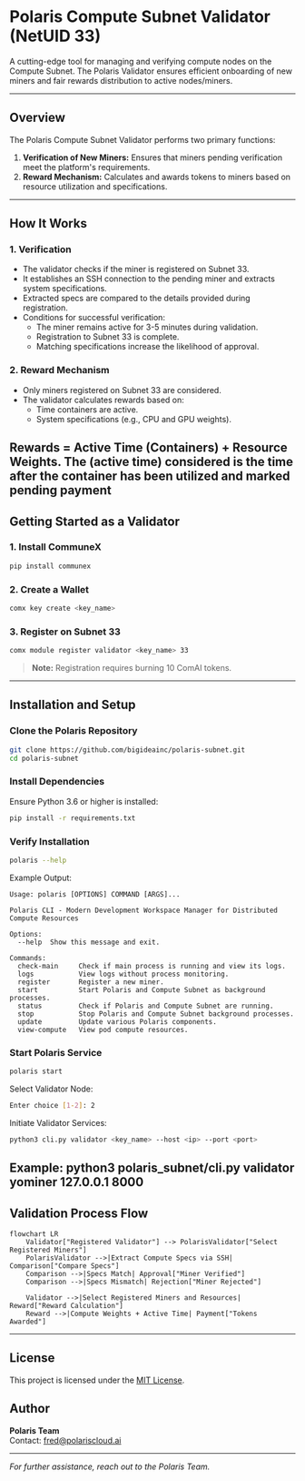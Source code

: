 # Polaris Compute Subnet Validator (NetUID 33)

A cutting-edge tool for managing and verifying compute nodes on the Compute Subnet. The Polaris Validator ensures efficient onboarding of new miners and fair rewards distribution to active nodes/miners.

---

## Overview

The Polaris Compute Subnet Validator performs two primary functions:

1. **Verification of New Miners:** Ensures that miners pending verification meet the platform's requirements.
2. **Reward Mechanism:** Calculates and awards tokens to miners based on resource utilization and specifications.

---

## How It Works

### 1. **Verification**
- The validator checks if the miner is registered on Subnet 33.
- It establishes an SSH connection to the pending miner and extracts system specifications.
- Extracted specs are compared to the details provided during registration.
- Conditions for successful verification:
  - The miner remains active for 3-5 minutes during validation.
  - Registration to Subnet 33 is complete.
  - Matching specifications increase the likelihood of approval.

### 2. **Reward Mechanism**
- Only miners registered on Subnet 33 are considered.
- The validator calculates rewards based on:
  - Time containers are active.
  - System specifications (e.g., CPU and GPU weights).


Rewards = **Active Time (Containers)** + **Resource Weights**.
The (active time) considered is the time after the container has been utilized and marked pending payment
---

## Getting Started as a Validator

### 1. Install CommuneX

```bash
pip install communex
```

### 2. Create a Wallet

```bash
comx key create <key_name>
```

### 3. Register on Subnet 33

```bash
comx module register validator <key_name> 33
```

> **Note:** Registration requires burning 10 ComAI tokens.

---

## Installation and Setup

### Clone the Polaris Repository

```bash
git clone https://github.com/bigideainc/polaris-subnet.git
cd polaris-subnet
```

### Install Dependencies

Ensure Python 3.6 or higher is installed:

```bash
pip install -r requirements.txt
```

### Verify Installation

```bash
polaris --help
```

Example Output:

```
Usage: polaris [OPTIONS] COMMAND [ARGS]...

Polaris CLI - Modern Development Workspace Manager for Distributed Compute Resources

Options:
  --help  Show this message and exit.

Commands:
  check-main     Check if main process is running and view its logs.
  logs           View logs without process monitoring.
  register       Register a new miner.
  start          Start Polaris and Compute Subnet as background processes.
  status         Check if Polaris and Compute Subnet are running.
  stop           Stop Polaris and Compute Subnet background processes.
  update         Update various Polaris components.
  view-compute   View pod compute resources.
```

### Start Polaris Service

```bash
polaris start
```

Select Validator Node:

```bash
Enter choice [1-2]: 2
```

Initiate Validator Services:

```bash
python3 cli.py validator <key_name> --host <ip> --port <port>
```
Example: python3 polaris_subnet/cli.py validator yominer 127.0.0.1 8000
---

## Validation Process Flow

```mermaid
flowchart LR
    Validator["Registered Validator"] --> PolarisValidator["Select Registered Miners"]
    PolarisValidator -->|Extract Compute Specs via SSH| Comparison["Compare Specs"]
    Comparison -->|Specs Match| Approval["Miner Verified"]
    Comparison -->|Specs Mismatch| Rejection["Miner Rejected"]
    
    Validator -->|Select Registered Miners and Resources| Reward["Reward Calculation"]
    Reward -->|Compute Weights + Active Time| Payment["Tokens Awarded"]
```

---

## License

This project is licensed under the [MIT License](LICENSE).

## Author

**Polaris Team**  
Contact: [fred@polariscloud.ai](mailto:fred@polariscloud.ai)

---

*For further assistance, reach out to the Polaris Team.*
